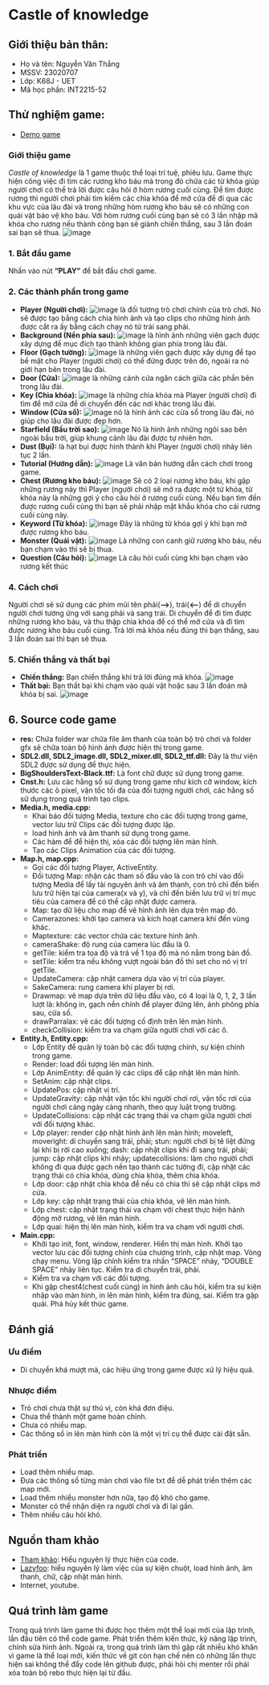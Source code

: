 # Castle of knowledge
## Giới thiệu bản thân:
- Họ và tên: Nguyễn Văn Thắng
- MSSV: 23020707
- Lớp: K68J - UET
- Mã học phần: INT2215-52

## Thử nghiệm game: 
- [Demo game](https://drive.google.com/drive/folders/1QIdPt9BRmcDCqOShmgsJHngmGWgc5cFk)
### Giới thiệu game
*Castle of knowledge* là 1 game thuộc thể loại trí tuệ, phiêu lưu. Game thực hiện công việc đi tìm các rương kho báu mà trong đó chứa các từ khóa giúp người chơi có thể trả lời được câu hỏi ở hòm rương cuối cùng. Để tìm được rương thì người chơi phải tìm kiếm các chìa khóa để mở cửa để đi qua các khu vực của lâu đài và trong những hòm rương kho báu sẽ có những con quái vật bảo vệ kho báu. Với hòm rương cuối cùng bạn sẽ có 3 lần nhập mã khóa cho rương nếu thành công bạn sẽ giành chiến thắng, sau 3 lần đoán sai bạn sẽ thua.
![image](./readme/menu.png)

### 1. Bắt đầu game
Nhấn vào nút **“PLAY”** để bắt đầu chơi game.

### 2. Các thành phần trong game
- **Player (Người chơi):** ![image](./readme/player.png) là đối tượng trò chơi chính của trò chơi. Nó sẽ được tạo bằng cách chia hình ảnh và tạo clips cho những hình ảnh được cắt ra ấy bằng cách chạy nó từ trái sang phải.
- **Background (Nền phía sau):** ![image](./readme/background.png)   là hình ảnh những viên gạch được xây dựng để mục đích tạo thành không gian phía trong lâu đài.
- **Floor (Gạch tường):** ![image](./readme/floor.png)  là những viên gạch được xây dựng để tạo bề mặt cho Player (người chơi) có thể đứng được trên đó, ngoài ra nó giới hạn bên trong lâu đài.
- **Door (Cửa):** ![image](./readme/door.png) là những cánh cửa ngăn cách giữa các phần bên trong lâu đài.
- **Key (Chìa khóa):** ![image](./readme/key.png)  là những chìa khóa mà Player (người chơi) đi tìm để mở cửa để di chuyển đến các nơi khác trong lâu đài.
- **Window (Cửa sổ):** ![image](./readme/window.png)  nó là hình ảnh các cửa sổ trong lâu đài, nó giúp cho lâu đài được đẹp hơn.
- **Starfield (Bầu trời sao):** ![image](./readme/starfield.png)  Nó là hình ảnh những ngôi sao bên ngoài bầu trời, giúp khung cảnh lâu đài được tự nhiên hơn.
- **Dust (Bụi):** là hạt bụi được hình thành khi Player (người chơi) nhảy liên tục 2 lần.
- **Tutorial (Hướng dẫn):** ![image](./readme/tutorial.png)  Là văn bản hướng dẫn cách chơi trong game.
- **Chest (Rương kho báu):** ![image](./readme/rương1.png) Sẽ có 2 loại rương kho báu, khi gặp những rương này thì Player (người chơi) sẽ mở ra được một từ khóa, từ khóa này là những gợi ý cho câu hỏi ở rương cuối cùng. Nếu bạn tìm đến được rương cuối cùng thì bạn sẽ phải nhập mật khẩu khóa cho cái rương cuối cùng này.
- **Keyword (Từ khóa):** ![image](./readme/sao2.png) Đây là những từ khóa gợi ý khi bạn mở được rương kho báu.
- **Monster (Quái vật):** ![image](./readme/quai.png) Là những con canh giữ rương kho báu, nếu bạn chạm vào thì sẽ bị thua.
- **Question (Câu hỏi):** ![image](./readme/question.png) Là câu hỏi cuối cùng khi bạn chạm vào rương kết thúc

### 4. Cách chơi
Người chơi sẽ sử dụng các phím mũi tên phải(**-->**), trái(**<--**) để di chuyển người chơi tương ứng với sang phải và sang trái. Di chuyển để đi tìm được những rương kho báu, và thu thập chìa khóa để có thể mở cửa và đi tìm được rương kho báu cuối cùng. Trả lời mã khóa nếu đúng thì bạn thắng, sau 3 lần đoán sai thì bạn sẽ thua.

### 5. Chiến thắng và thất bại
- **Chiến thắng:** Bạn chiến thắng khi trả lời đúng mã khóa.
![image](./readme/youwin.png)
- **Thất bại:** Bạn thất bại khi chạm vào quái vật hoặc sau 3 lần đoán mã khóa bị sai.
![image](./readme/gameover.png)


## 6. Source code game
- **res:** Chứa folder war chứa file âm thanh của toàn bộ trò chơi và folder gfx sẽ chữa toàn bộ hình ảnh được hiện thị trong game.
- **SDL2.dll, SDL2_image.dll, SDL2_mixer.dll, SDL2_ttf.dll:** Đây là thư viện SDL2 được sử dụng để thực hiện.
- **BigShouldersText-Black.ttf:** Là font chữ được sử dụng trong game.
- **Cnst.h:** Lưu các hằng số sử dụng trong game như kích cỡ window, kích thước các ô pixel, vận tốc tối đa của đối tượng người chơi, các hằng số sử dụng trong quá trình tạo clips.
- **Media.h, media.cpp:** 
    * Khai báo đối tượng Media, texture cho các đối tượng trong game, vector lưu trữ Clips các đối tượng được lập.
    * load hình ảnh và âm thanh sử dụng trong game.
    * Các hàm để để hiện thị, xóa các đối tượng lên màn hình.
    * Tạo các Clips Animation của các đối tượng.
- **Map.h, map.cpp:** 
    * Gọi các đối tượng Player, ActiveEntity. 
    * Đối tượng Map: nhận các tham số đầu vào là con trỏ chỉ vào đối tượng Media để lấy tài nguyên ảnh và âm thanh, con trỏ chỉ đến biến lưu trữ hiện tại của camera(x và y), và chỉ đến biến lưu trữ vị trí mục tiêu của camera để có thể cập nhật được camera. 
    * Map: tạo dữ liệu cho map để vẽ hình ảnh lên dựa trên map đó. 
    * Camerazones: khởi tạo camera và kích hoạt camera khi đến vùng khác. 
    * Maptexture: các vector chứa các texture hình ảnh. 
    * cameraShake: độ rung của camera lúc đầu là 0. 
    * getTile: kiểm tra tọa độ và trả về 1 tọa độ mà nó nằm trong bản đồ. 
    * setTile: kiểm tra nếu không vượt ngoài bản đồ thì set cho nó vị trí getTile. 
    * UpdateCamera: cập nhật camera dựa vào vị trí của player. 
    * SakeCamera: rung camera khi player bị rơi. 
    * Drawmap: vẽ map dựa trên dữ liệu đầu vào, có 4 loại là 0, 1, 2, 3 lần lượt là: không in, gạch nền chính để player đứng lên, ảnh phông phía sau, cửa sổ. 
    * drawParralax: vẽ các đối tượng cố định trên lên màn hình. 
    * checkCollision: kiểm tra va chạm giữa người chơi với các ô.
- **Entity.h, Entity.cpp:** 
    * Lớp Entity để quản lý toàn bộ các đối tượng chính, sự kiện chính trong game. 
    * Render: load đối tượng lên màn hình. 
    * Lớp AnimEntity: để quản lý các clips để cập nhật lên màn hình. 
    * SetAnim: cập nhật clips. 
    * UpdatePos: cập nhật vị trí. 
    * UpdateGravity: cập nhật vận tốc khi người chơi rơi, vận tốc rơi của người chơi càng ngày càng nhanh, theo quy luật trọng trường. 
    * UpdateCollisions: cập nhật các trạng thái va chạm giữa người chơi với đối tượng khác. 
    * Lớp player: render cập nhật hình ảnh lên màn hình; moveleft, moveright: di chuyển sang trái, phải; stun: người chơi bị tê liệt đứng lại khi bị rời cao xuống; dash: cập nhật clips khi đi sang trái, phải; jump: cập nhật clips khi nhảy; updatecollisions: làm cho người chơi không đi qua được gạch nền tạo thành các tường đi, cập nhật các trạng thái có chìa khóa, dùng chìa khóa, thêm chìa khóa. 
    * Lớp door: cập nhật chìa khóa để nếu có chìa thì sẽ cập nhật clips mở cửa. 
    * Lớp key: cập nhật trạng thái của chìa khóa, vẽ lên màn hình. 
    * Lớp chest: cập nhật trạng thái va chạm với chest thực hiện hành động mở rương, vẽ lên màn hình. 
    * Lớp quai: hiện thị lên màn hình, kiểm tra va chạm với người chơi.
- **Main.cpp:** 
    * Khởi tạo init, font, window, renderer. Hiển thị màn hình. Khởi tạo vector lưu các đối tượng chính của chương trình, cập nhật map. Vòng chạy menu. Vòng lặp chính kiểm tra nhấn “SPACE” nhảy, “DOUBLE SPACE” nhảy liên tục. Kiểm tra di chuyển trái, phải. 
    * Kiểm tra va chạm với các đối tượng. 
    * Khi gặp chest4(chest cuối cùng) in hình ảnh câu hỏi, kiểm tra sự kiện nhập vào màn hình, in lên màn hình, kiểm tra đúng, sai. Kiểm tra gặp quái. Phá hủy kết thúc game.

## Đánh giá
### Ưu điểm
- Di chuyển khá mượt mà, các hiệu ứng trong game được xử lý hiệu quả.
### Nhược điểm
- Trò chơi chưa thật sự thú vị, còn khá đơn điệu.
- Chưa thể thành một game hoàn chỉnh.
- Chưa có nhiều map.
- Các thông số in lên màn hình còn là một vị trí cụ thể được cài đặt sẵn.
### Phát triển
- Load thêm nhiều map.
- Đưa các thông số từng màn chơi vào file txt để dễ phát triển thêm các map mới.
- Load thêm nhiều monster hơn nữa, tạo độ khó cho game.
- Monster có thể nhận diện ra người chơi và đi lại gần.
- Thêm nhiều câu hỏi khó.

## Nguồn tham khảo
- [Tham khảo](https://github.com/Ambidextroid/SDL2-demo): Hiểu nguyên lý thực hiện của code.
- [Lazyfoo](https://lazyfoo.net/): hiểu nguyên lý làm việc của sự kiện chuột, load hình ảnh, âm thanh, chữ, cập nhật màn hình.
- Internet, youtube.

## Quá trình làm game
Trong quá trình làm game thì được học thêm một thể loại mới của lập trình, lần đầu tiên có thể code game. Phát triển thêm kiến thức, kỹ năng lập trình, chỉnh sửa hình ảnh. Ngoài ra, trong quá trình làm thì gặp rất nhiều khó khăn vì game là thể loại mới, kiến thức về git còn hạn chế nên có những lần thực hiện sai không thể đẩy code lên github được, phải hỏi chị menter rồi phải xóa toàn bộ rebo thực hiện lại từ đầu.
